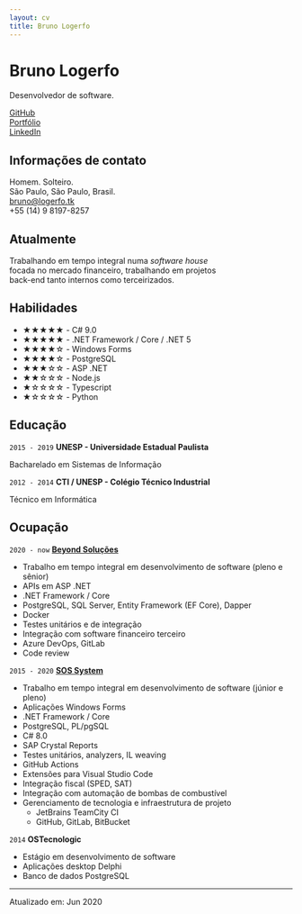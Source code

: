 ```yaml
---
layout: cv
title: Bruno Logerfo
---
```

# Bruno Logerfo
Desenvolvedor de software.

<div id="webaddress">
<a href="https://github.com/Logerfo">GitHub</a><br>
<a href="https://logerfo.tk">Portfólio</a><br>
<a href="https://www.linkedin.com/in/logerfo/">LinkedIn</a>
</div>

## Informações de contato
Homem. Solteiro.  
São Paulo, São Paulo, Brasil.  
<a href="mailto:bruno@logerfo.tk">bruno@logerfo.tk</a>  
+55 (14) 9 8197-8257

## Atualmente

Trabalhando em tempo integral numa _software house_  
focada no mercado financeiro, trabalhando em projetos  
back-end tanto internos como terceirizados.  

## Habilidades
<!-- ★☆ -->

- ★★★★★ - C# 9.0
- ★★★★★ - .NET Framework / Core / .NET 5
- ★★★★☆ - Windows Forms
- ★★★★☆ - PostgreSQL
- ★★★☆☆ - ASP .NET
- ★★☆☆☆ - Node.js
- ★☆☆☆☆ - Typescript
- ★☆☆☆☆ - Python

## Educação

`2015 - 2019`
__UNESP - Universidade Estadual Paulista__

Bacharelado em Sistemas de Informação

`2012 - 2014`
__CTI / UNESP - Colégio Técnico Industrial__

Técnico em Informática

## Ocupação

`2020 - now`
[__Beyond Soluções__](http://imaginebeyond.com.br/)
- Trabalho em tempo integral em desenvolvimento de software (pleno e sênior)
- APIs em ASP .NET 
- .NET Framework / Core
- PostgreSQL, SQL Server, Entity Framework (EF Core), Dapper
- Docker
- Testes unitários e de integração
- Integração com software financeiro terceiro
- Azure DevOps, GitLab
- Code review

`2015 - 2020`
[__SOS System__](http://sospostos.com.br/)

- Trabalho em tempo integral em desenvolvimento de software (júnior e pleno)
- Aplicações Windows Forms
- .NET Framework / Core
- PostgreSQL, PL/pgSQL
- C# 8.0
- SAP Crystal Reports
- Testes unitários, analyzers, IL weaving
- GitHub Actions
- Extensões para Visual Studio Code
- Integração fiscal (SPED, SAT)
- Integração com automação de bombas de combustível
- Gerenciamento de tecnologia e infraestrutura de projeto
  - JetBrains TeamCity CI
  - GitHub, GitLab, BitBucket

`2014`
__OSTecnologic__

- Estágio em desenvolvimento de software
- Aplicações desktop Delphi
- Banco de dados PostgreSQL

---
Atualizado em: Jun 2020

